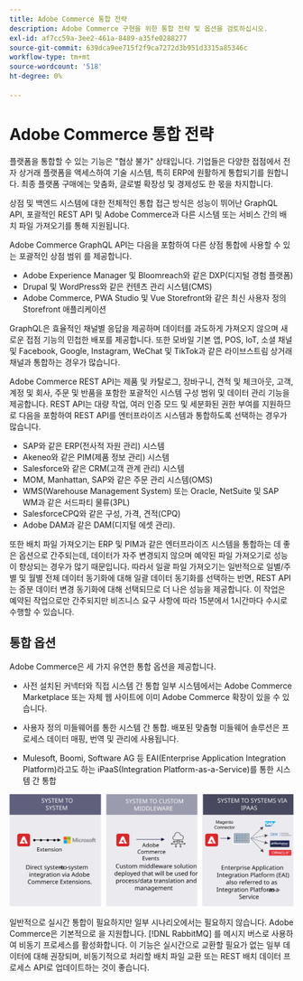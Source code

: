 ```yaml
---
title: Adobe Commerce 통합 전략
description: Adobe Commerce 구현을 위한 통합 전략 및 옵션을 검토하십시오.
exl-id: af7cc59a-3ee2-461a-8489-a35fe0288277
source-git-commit: 639dca9ee715f2f9ca7272d3b951d3315a85346c
workflow-type: tm+mt
source-wordcount: '518'
ht-degree: 0%

---
```


# Adobe Commerce 통합 전략

플랫폼을 통합할 수 있는 기능은 &quot;협상 불가&quot; 상태입니다. 기업들은 다양한 접점에서 전자 상거래 플랫폼을 액세스하여 기술 시스템, 특히 ERP에 원활하게 통합되기를 원합니다. 최종 플랫폼 구매에는 맞춤화, 글로벌 확장성 및 경제성도 한 몫을 차지합니다.

상점 및 백엔드 시스템에 대한 전체적인 통합 접근 방식은 성능이 뛰어난 GraphQL API, 포괄적인 REST API 및 Adobe Commerce과 다른 시스템 또는 서비스 간의 배치 파일 가져오기를 통해 지원됩니다.

Adobe Commerce GraphQL API는 다음을 포함하여 다른 상점 통합에 사용할 수 있는 포괄적인 상점 범위 를 제공합니다.

- Adobe Experience Manager 및 Bloomreach와 같은 DXP(디지털 경험 플랫폼)
- Drupal 및 WordPress와 같은 컨텐츠 관리 시스템(CMS)
- Adobe Commerce, PWA Studio 및 Vue Storefront와 같은 최신 사용자 정의 Storefront 애플리케이션

GraphQL은 효율적인 채널별 응답을 제공하며 데이터를 과도하게 가져오지 않으며 새로운 접점 기능의 민첩한 배포를 제공합니다. 또한 모바일 기본 앱, POS, IoT, 소셜 채널 및 Facebook, Google, Instagram, WeChat 및 TikTok과 같은 라이브스트림 상거래 채널과 통합하는 경우가 많습니다.

Adobe Commerce REST API는 제품 및 카탈로그, 장바구니, 견적 및 체크아웃, 고객, 계정 및 회사, 주문 및 반품을 포함한 포괄적인 시스템 구성 범위 및 데이터 관리 기능을 제공합니다. REST API는 대량 작업, 여러 인증 모드 및 세분화된 권한 부여를 지원하므로 다음을 포함하여 REST API를 엔터프라이즈 시스템과 통합하도록 선택하는 경우가 많습니다.

- SAP와 같은 ERP(전사적 자원 관리) 시스템
- Akeneo와 같은 PIM(제품 정보 관리) 시스템
- Salesforce와 같은 CRM(고객 관계 관리) 시스템
- MOM, Manhattan, SAP와 같은 주문 관리 시스템(OMS)
- WMS(Warehouse Management System) 또는 Oracle, NetSuite 및 SAP WM과 같은 서드파티 물류(3PL)
- SalesforceCPQ와 같은 구성, 가격, 견적(CPQ)
- Adobe DAM과 같은 DAM(디지털 에셋 관리).

또한 배치 파일 가져오기는 ERP 및 PIM과 같은 엔터프라이즈 시스템을 통합하는 데 좋은 옵션으로 간주되는데, 데이터가 자주 변경되지 않으며 예약된 파일 가져오기로 성능이 향상되는 경우가 많기 때문입니다. 따라서 일괄 파일 가져오기는 일반적으로 일별/주별 및 월별 전체 데이터 동기화에 대해 일괄 데이터 동기화를 선택하는 반면, REST API는 증분 데이터 변경 동기화에 대해 선택되므로 더 나은 성능을 제공합니다. 이 작업은 예약된 작업으로만 간주되지만 비즈니스 요구 사항에 따라 15분에서 1시간마다 수시로 수행할 수 있습니다.

## 통합 옵션

Adobe Commerce은 세 가지 유연한 통합 옵션을 제공합니다.

- 사전 설치된 커넥터와 직접 시스템 간 통합 일부 시스템에서는 Adobe Commerce Marketplace 또는 자체 웹 사이트에 이미 Adobe Commerce 확장이 있을 수 있습니다.

- 사용자 정의 미들웨어를 통한 시스템 간 통합. 배포된 맞춤형 미들웨어 솔루션은 프로세스 데이터 매핑, 번역 및 관리에 사용됩니다.

- Mulesoft, Boomi, Software AG 등 EAI(Enterprise Application Integration Platform)라고도 하는 iPaaS(Integration Platform-as-a-Service)를 통한 시스템 간 통합

![Adobe Commerce 통합 옵션](../../assets/playbooks/integration-options.svg)

일반적으로 실시간 통합이 필요하지만 일부 시나리오에서는 필요하지 않습니다. Adobe Commerce은 기본적으로 을 지원합니다. [!DNL RabbitMQ] 를 메시지 버스로 사용하여 비동기 프로세스를 활성화합니다. 이 기능은 실시간으로 교환할 필요가 없는 일부 데이터에 대해 권장되며, 비동기적으로 처리할 배치 파일 교환 또는 REST 배치 데이터 프로세스 API로 업데이트하는 것이 좋습니다.

